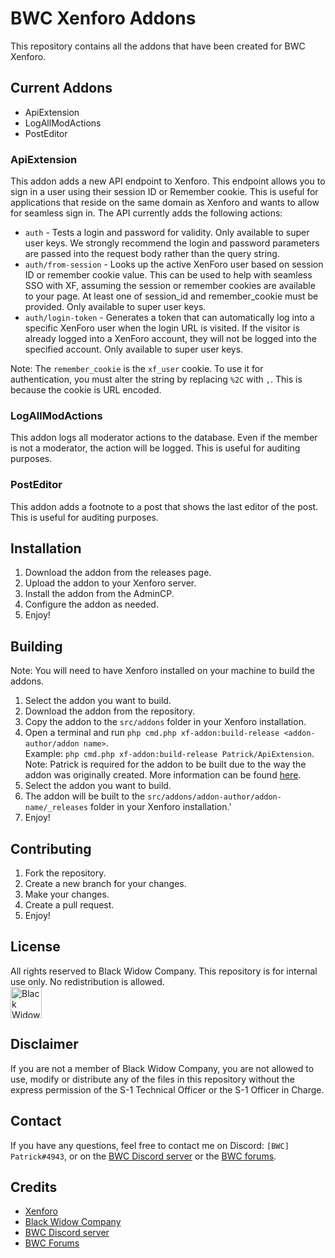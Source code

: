 # BWC Xenforo Addons
This repository contains all the addons that have been created for BWC Xenforo.

## Current Addons
* ApiExtension
* LogAllModActions
* PostEditor

### ApiExtension
This addon adds a new API endpoint to Xenforo. This endpoint allows you to sign in a user using their session ID or Remember cookie. This is useful for applications that reside on the same domain as Xenforo and wants to allow for seamless sign in.
The API currently adds the following actions:
* `auth` - Tests a login and password for validity. Only available to super user keys. We strongly recommend the login and password parameters are passed into the request body rather than the query string.
* `auth/from-session` - Looks up the active XenForo user based on session ID or remember cookie value. This can be used to help with seamless SSO with XF, assuming the session or remember cookies are available to your page. At least one of session_id and remember_cookie must be provided. Only available to super user keys.
* `auth/login-token` - Generates a token that can automatically log into a specific XenForo user when the login URL is visited. If the visitor is already logged into a XenForo account, they will not be logged into the specified account. Only available to super user keys.

Note: The `remember_cookie` is the `xf_user` cookie. To use it for authentication, you must alter the string by replacing `%2C` with `,`. This is because the cookie is URL encoded.

### LogAllModActions
This addon logs all moderator actions to the database. Even if the member is not a moderator, the action will be logged. This is useful for auditing purposes.

### PostEditor
This addon adds a footnote to a post that shows the last editor of the post. This is useful for auditing purposes.

## Installation
1. Download the addon from the releases page.
2. Upload the addon to your Xenforo server.
3. Install the addon from the AdminCP.
4. Configure the addon as needed.
5. Enjoy!

## Building
Note: You will need to have Xenforo installed on your machine to build the addons.
1. Select the addon you want to build.
2. Download the addon from the repository.
3. Copy the addon to the `src/addons` folder in your Xenforo installation.
4. Open a terminal and run `php cmd.php xf-addon:build-release <addon-author/addon name>`.  
Example: `php cmd.php xf-addon:build-release Patrick/ApiExtension`.  
Note: Patrick is required for the addon to be built due to the way the addon was originally created. More information can be found [here](https://xenforo.com/docs/dev/lets-build-an-add-on/#building-the-add-on).
5. Select the addon you want to build.
6. The addon will be built to the `src/addons/addon-author/addon-name/_releases` folder in your Xenforo installation.'
7. Enjoy!

## Contributing
1. Fork the repository.
2. Create a new branch for your changes.
3. Make your changes.
4. Create a pull request.
5. Enjoy!

## License
All rights reserved to Black Widow Company. This repository is for internal use only. No redistribution is allowed.  
[<img alt="Black Widow Company" height="50" src="https://the-bwc.com/PAO/BannerStandard.png"/>](https://www.the-bwc.com)


## Disclaimer
If you are not a member of Black Widow Company, you are not allowed to use, modify or distribute any of the files in this repository without the express permission of the S-1 Technical Officer or the S-1 Officer in Charge.

## Contact
If you have any questions, feel free to contact me on Discord: `[BWC] Patrick#4943`, or on the [BWC Discord server](https://discord.com/invite/the-bwc) or the [BWC forums](https://the-bwc.com/forum/index.php).

## Credits
* [Xenforo](https://xenforo.com/)
* [Black Widow Company](https://the-bwc.com/)
* [BWC Discord server](https://discord.com/invite/the-bwc)
* [BWC Forums](https://the-bwc.com/forum/index.php)